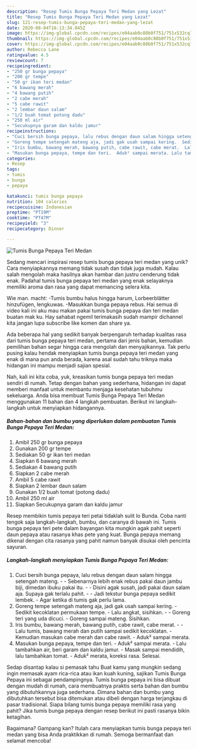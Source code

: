 ```yaml
---
description: "Resep Tumis Bunga Pepaya Teri Medan yang Lezat"
title: "Resep Tumis Bunga Pepaya Teri Medan yang Lezat"
slug: 121-resep-tumis-bunga-pepaya-teri-medan-yang-lezat
date: 2020-08-04T16:13:34.045Z
image: https://img-global.cpcdn.com/recipes/e04aab0c88b0f751/751x532cq70/tumis-bunga-pepaya-teri-medan-foto-resep-utama.jpg
thumbnail: https://img-global.cpcdn.com/recipes/e04aab0c88b0f751/751x532cq70/tumis-bunga-pepaya-teri-medan-foto-resep-utama.jpg
cover: https://img-global.cpcdn.com/recipes/e04aab0c88b0f751/751x532cq70/tumis-bunga-pepaya-teri-medan-foto-resep-utama.jpg
author: Rebecca Lane
ratingvalue: 4.5
reviewcount: 7
recipeingredient:
- "250 gr bunga pepaya"
- "200 gr tempe"
- "50 gr ikan teri medan"
- "6 bawang merah"
- "4 bawang putih"
- "2 cabe merah"
- "5 cabe rawit"
- "2 lembar daun salam"
- "1/2 buah tomat potong dadu"
- "250 ml air"
- "Secukupnya garam dan kaldu jamur"
recipeinstructions:
- "Cuci bersih bunga pepaya, lalu rebus dengan daun salam hingga setengah mateng.  Sebenarnya lebih enak rebus pakai daun jambu biji, dimedan ibuku pakai itu.   Disini agak susah, jadi pakai daun salam aja. Supaya gak terlalu pahit.   Jadi tekstur bunga pepaya sedikit lembek.  Agar ketika di tumis gak perlu lama."
- "Goreng tempe setengah mateng aja, jadi gak usah sampai kering.  Sedikit kecoklatan permukaan tempe.  Lalu angkat, sisihkan.   Goreng teri yang uda dicuci.  Goreng sampai mateng. Sisihkan."
- "Iris bumbu, bawang merah, bawang putih, cabe rawit, cabe merat.  Lalu tumis, bawang merah dan putih sampai sedikit kecoklatan.  Kemudian masukan cabe merah dan cabe rawit. Aduk² sampai merata."
- "Masukan bunga pepaya, tempe dan teri.  Aduk² sampai merata. Lalu tambahkan air, beri garam dan kaldu jamur.  Masak sampai mendidih, lalu tambahkan tomat.  Aduk² merata, koreksi rasa. Selesai."
categories:
- Resep
tags:
- tumis
- bunga
- pepaya

katakunci: tumis bunga pepaya 
nutrition: 104 calories
recipecuisine: Indonesian
preptime: "PT19M"
cooktime: "PT47M"
recipeyield: "3"
recipecategory: Dinner

---
```



![Tumis Bunga Pepaya Teri Medan](https://img-global.cpcdn.com/recipes/e04aab0c88b0f751/751x532cq70/tumis-bunga-pepaya-teri-medan-foto-resep-utama.jpg)

Sedang mencari inspirasi resep tumis bunga pepaya teri medan yang unik? Cara menyiapkannya memang tidak susah dan tidak juga mudah. Kalau salah mengolah maka hasilnya akan hambar dan justru cenderung tidak enak. Padahal tumis bunga pepaya teri medan yang enak selayaknya memiliki aroma dan rasa yang dapat memancing selera kita.

Wie man. macht: -Tumis bumbu halus hingga harum, Lorbeerblätter hinzufügen, lengkuwas. -Masukkan bunga pepaya rebus. Hai semua di video kali ini aku mau makan pakai tumis bunga pepaya dan teri medan buatan mak ku. Hay sahabat ngemil terimakasih sudah mampir dichannel kita jangan lupa subscribe like komen dan share ya.

Ada beberapa hal yang sedikit banyak berpengaruh terhadap kualitas rasa dari tumis bunga pepaya teri medan, pertama dari jenis bahan, kemudian pemilihan bahan segar hingga cara mengolah dan menyajikannya. Tak perlu pusing kalau hendak menyiapkan tumis bunga pepaya teri medan yang enak di mana pun anda berada, karena asal sudah tahu triknya maka hidangan ini mampu menjadi sajian spesial.


Nah, kali ini kita coba, yuk, kreasikan tumis bunga pepaya teri medan sendiri di rumah. Tetap dengan bahan yang sederhana, hidangan ini dapat memberi manfaat untuk membantu menjaga kesehatan tubuhmu sekeluarga. Anda bisa membuat Tumis Bunga Pepaya Teri Medan menggunakan 11 bahan dan 4 langkah pembuatan. Berikut ini langkah-langkah untuk menyiapkan hidangannya.

<!--inarticleads1-->

##### Bahan-bahan dan bumbu yang diperlukan dalam pembuatan Tumis Bunga Pepaya Teri Medan:

1. Ambil 250 gr bunga pepaya
1. Gunakan 200 gr tempe
1. Sediakan 50 gr ikan teri medan
1. Siapkan 6 bawang merah
1. Sediakan 4 bawang putih
1. Siapkan 2 cabe merah
1. Ambil 5 cabe rawit
1. Siapkan 2 lembar daun salam
1. Gunakan 1/2 buah tomat (potong dadu)
1. Ambil 250 ml air
1. Siapkan Secukupnya garam dan kaldu jamur


Resep membikin tumis pepaya teri petai tidaklah sulit lo Bunda. Coba nanti tengok saja langkah-langkah, bumbu, dan caranya di bawah ini. Tumis bunga pepaya teri pete dalam bayangan kita mungkin agak pahit seperti daun pepaya atau rasanya khas pete yang kuat. Bunga pepaya memang dikenal dengan cita rasanya yang pahit namun banyak disukai oleh pencinta sayuran. 

<!--inarticleads2-->

##### Langkah-langkah menyiapkan Tumis Bunga Pepaya Teri Medan:

1. Cuci bersih bunga pepaya, lalu rebus dengan daun salam hingga setengah mateng. -  - Sebenarnya lebih enak rebus pakai daun jambu biji, dimedan ibuku pakai itu.  -  - Disini agak susah, jadi pakai daun salam aja. Supaya gak terlalu pahit.  -  - Jadi tekstur bunga pepaya sedikit lembek.  - Agar ketika di tumis gak perlu lama.
1. Goreng tempe setengah mateng aja, jadi gak usah sampai kering.  - Sedikit kecoklatan permukaan tempe.  - Lalu angkat, sisihkan.  -  - Goreng teri yang uda dicuci.  - Goreng sampai mateng. Sisihkan.
1. Iris bumbu, bawang merah, bawang putih, cabe rawit, cabe merat. -  - Lalu tumis, bawang merah dan putih sampai sedikit kecoklatan.  - Kemudian masukan cabe merah dan cabe rawit. - Aduk² sampai merata.
1. Masukan bunga pepaya, tempe dan teri.  - Aduk² sampai merata. - Lalu tambahkan air, beri garam dan kaldu jamur.  - Masak sampai mendidih, lalu tambahkan tomat.  - Aduk² merata, koreksi rasa. Selesai.


Sedap disantap kalau si pemasak tahu Buat kamu yang mungkin sedang ingin memasak ayam rica-rica atau ikan kuah kuning, sajikan Tumis Bunga Pepaya ini sebagai pendampingnya. Tumis bunga pepaya ini bisa dibuat dengan mudah di rumah, cara membuatnya praktis serta bahan dan bumbu yang dibutuhkannya juga sederhana. Dimana bahan dan bumbu yang dibutuhkan tersebut bisa ditemukan atau dibeli dengan harga terjangkau di pasar tradisional. Siapa bilang tumis bunga pepaya memiliki rasa yang pahit? Jika tumis bunga pepaya dengan resep berikut ini pasti rasanya bikin ketagihan. 

Bagaimana? Gampang kan? Itulah cara menyiapkan tumis bunga pepaya teri medan yang bisa Anda praktikkan di rumah. Semoga bermanfaat dan selamat mencoba!
